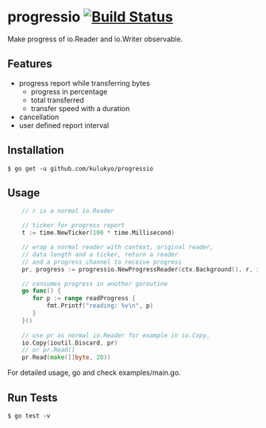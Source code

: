 # progressio [![Build Status](https://travis-ci.com/kulukyo/progressio.svg?branch=master)](https://travis-ci.com/kulukyo/progressio)
Make progress of io.Reader and io.Writer observable.

## Features
- progress report while transferring bytes
  - progress in percentage
  - total transferred
  - transfer speed with a duration
- cancellation
- user defined report interval

## Installation
```shell
$ go get -u github.com/kulukyo/progressio
```

## Usage
```go
    // r is a normal io.Reader

    // ticker for progress report
    t := time.NewTicker(100 * time.Millisecond)

    // wrap a normal reader with context, original reader, 
    // data length and a ticker, return a reader 
    // and a progress channel to receive progress
    pr, progress := progressio.NewProgressReader(ctx.Background(), r, int64(len(data)), t)

    // consumes progress in another goroutine
    go func() {
       for p := range readProgress {
           fmt.Printf("reading: %v\n", p)
       }
    }()
    
    // use pr as normal io.Reader for example in io.Copy, 
    io.Copy(ioutil.Discard, pr)
    // or pr.Read()
    pr.Read(make([]byte, 20))
```
For detailed usage, go and check examples/main.go.

## Run Tests
```shell
$ go test -v
```
